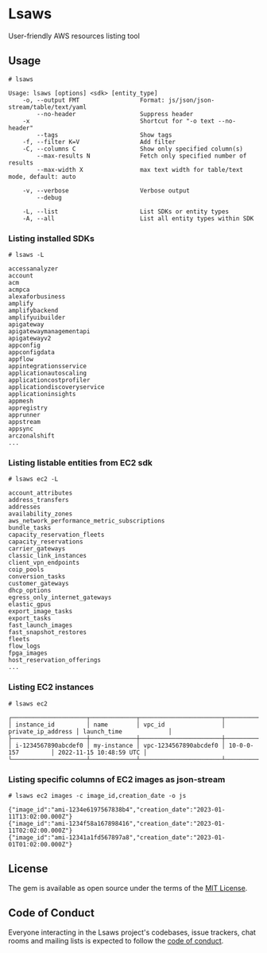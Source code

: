 # Lsaws

User-friendly AWS resources listing tool

## Usage

    # lsaws

    Usage: lsaws [options] <sdk> [entity_type]
        -o, --output FMT                 Format: js/json/json-stream/table/text/yaml
            --no-header                  Suppress header
        -x                               Shortcut for "-o text --no-header"
            --tags                       Show tags
        -f, --filter K=V                 Add filter
        -C, --columns C                  Show only specified column(s)
            --max-results N              Fetch only specified number of results
            --max-width X                max text width for table/text mode, default: auto
    
        -v, --verbose                    Verbose output
            --debug
    
        -L, --list                       List SDKs or entity types
        -A, --all                        List all entity types within SDK


### Listing installed SDKs

    # lsaws -L

    accessanalyzer
    account
    acm
    acmpca
    alexaforbusiness
    amplify
    amplifybackend
    amplifyuibuilder
    apigateway
    apigatewaymanagementapi
    apigatewayv2
    appconfig
    appconfigdata
    appflow
    appintegrationsservice
    applicationautoscaling
    applicationcostprofiler
    applicationdiscoveryservice
    applicationinsights
    appmesh
    appregistry
    apprunner
    appstream
    appsync
    arczonalshift
    ...


### Listing listable entities from EC2 sdk

    # lsaws ec2 -L

    account_attributes
    address_transfers
    addresses
    availability_zones
    aws_network_performance_metric_subscriptions
    bundle_tasks
    capacity_reservation_fleets
    capacity_reservations
    carrier_gateways
    classic_link_instances
    client_vpn_endpoints
    coip_pools
    conversion_tasks
    customer_gateways
    dhcp_options
    egress_only_internet_gateways
    elastic_gpus
    export_image_tasks
    export_tasks
    fast_launch_images
    fast_snapshot_restores
    fleets
    flow_logs
    fpga_images
    host_reservation_offerings
    ...


### Listing EC2 instances

    # lsaws ec2

    ┌─────────────────────┬─────────────┬───────────────────────┬────────────────────┬─────────────────────────┐
    │ instance_id         │ name        │ vpc_id                │ private_ip_address │ launch_time             │
    ├─────────────────────┼─────────────┼───────────────────────┼────────────────────┼─────────────────────────┤
    │ i-1234567890abcdef0 │ my-instance │ vpc-1234567890abcdef0 │ 10-0-0-157         │ 2022-11-15 10:48:59 UTC │
    └─────────────────────┴─────────────┴───────────────────────┴────────────────────┴─────────────────────────┘

### Listing specific columns of EC2 images as json-stream

    # lsaws ec2 images -c image_id,creation_date -o js

    {"image_id":"ami-1234e6197567838b4","creation_date":"2023-01-11T13:02:00.000Z"}
    {"image_id":"ami-1234f58a167898416","creation_date":"2023-01-11T02:02:00.000Z"}
    {"image_id":"ami-12341a1fd567897a8","creation_date":"2023-01-01T01:02:00.000Z"}

## License

The gem is available as open source under the terms of the [MIT License](https://opensource.org/licenses/MIT).

## Code of Conduct

Everyone interacting in the Lsaws project's codebases, issue trackers, chat rooms and mailing lists is expected to follow the [code of conduct](https://github.com/zed-0xff/lsaws/blob/master/CODE_OF_CONDUCT.md).
